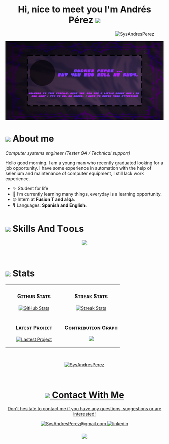 <h1 align="center"> Hi, nice to meet you I'm Andrés Pérez <img src="https://media.giphy.com/media/hvRJCLFzcasrR4ia7z/giphy.gif" width="35"></h1>

<!--Profile Count Badge-->
<p align="right">
  <img src="https://komarev.com/ghpvc/?username=SysAndresPerez&label=Profile%20views&color=770677&style=for-the-badge&logo=star" alt="SysAndresPerez" style="padding-right:30px;">
</p>

<!--Banner-->
![Banner Img](banner.png)

<!--About me-->  

# <img src="https://media.giphy.com/media/xUOrvZ4p5o3QlIumZO/giphy.gif" width="35"/> About me 
*Computer systems engineer (Tester QA / Technical support)*
<br/>              
<p align="left">Hello good morning.
I am a young man who recently graduated looking for a job opportunity. I have some experience in automation with the help of selenium and maintenance of computer equipment, I still lack work experience. </p>

- ✨ Student for life
- 🌱 I’m currently learning many things, everyday is a learning opportunity.
- 🤓 Intern at **Fusion T and a1qa**.
- 🎙️ Languages: **Spanish and English**.


<!--Skills-->

# <img src="https://media.giphy.com/media/jSKBmKkvo2dPQQtsR1/giphy.gif" width="45"/> Skills And Tᴏᴏʟs

<!--Skills Icons-->

<p align="center">
<img width="500px"  src="https://skillicons.dev/icons?i=idea,vscode,java,selenium,html,git,github,jenkins,mysql,postman,docker,windows,photoshop,&perline=20"/>
</p>

<br/>

<!--Stats-->

# <img src="https://media.giphy.com/media/S8TzUKzRPjepzJx37U/giphy.gif" width="50"/> Stats

<table width="100%">
  <tr>
    <td width="50%">
      <h3 align="center"><strong>Gɪᴛʜᴜʙ Sᴛᴀᴛs</strong></h3>
      <p align="center">
        <a href="https://github.com/SysAndresPerez/">
          <img align="center" src="https://github-readme-stats.vercel.app/api?username=Kiran1689&count_private=true&show_icons=true&theme=nightowl" alt="GitHub Stats" />
        </a>
      </p>
    </td>
    <td width="50%">
      <h3 align="center"><strong>Sᴛʀᴇᴀᴋ Sᴛᴀᴛs</strong></h3>
      <p align="center">
        <a href="https://github.com/SysAndresPerez/">
          <img align="center" src="https://streak-stats.demolab.com?user=Kiran1689&theme=nightowl" alt="Streak Stats" />
        </a>
      </p>
    </td>
  </tr>
  <tr>
    <td width="50%">
      <h3 align="center"><strong>Lᴀᴛᴇsᴛ Pʀᴏᴊᴇᴄᴛ</strong></h3>
      <p align="center">
        <a href="https://github.com/SysAndresPerez/">
          <img align="center" width="470" src="https://github-readme-stats.vercel.app/api/pin/?username=Kiran1689&repo=cryptos&theme=nightowl&show_owner=true" alt="Lastest Project" />
        </a>
      </p>
    </td>
    <td width="50%">
      <h3 align="center"><strong>Cᴏɴᴛʀɪʙᴜᴛɪᴏɴ Gʀᴀᴘʜ</strong></h3>
      <p align="center">
        <a href="https://github.com/SysAndresPerez/">
          <div align="center">
                <img src="https://github-readme-activity-graph.vercel.app/graph?username=Kiran1689&bg_color=011627&color=79d3c3&line=c792ea&point=ffeb95&area=true&hide_border=false" border-radius="20">
        </div>
        </a>
      </p>
    </td>
  </tr>
</table>
<br/>
<p>
<div align="center">
  <a href="https://github.com/SysAndresPerez/">
  <img src="https://github-readme-stats.vercel.app/api/top-langs?username=SysAndresPerez&theme=nightowl&show_owner=true" width="250"  alt="SysAndresPerez"/>
</p>
<br/>

<!--Contact with me--> 

# <img src="https://media.giphy.com/media/23D8NR89IoZUC9jgsO/giphy.gif" width="25"/> Contact With Me
<p>
Don't hesitate to contact me if you have any questions, suggestions or are interested!
</p>
<div align="center">
<a href="mailto:SysAndresPerez@gmail.com" target="_blank">
<img src="https://img.shields.io/badge/Gmail-D14836?style=for-the-badge&logo=gmail&logoColor=white" alt=SysAndresPerez@gmail.com mail style="margin-bottom: 10px;" />
</a>
 <a href="https://www.linkedin.com/in/sysandresperez/" target="_blank">
<img src=https://img.shields.io/badge/linkedin-%231E77B5.svg?&style=for-the-badge&logo=linkedin&logoColor=white alt=linkedin style="margin-bottom: 10px;" />

<!--Footer--> 

<p align="center">
  <img src="https://capsule-render.vercel.app/api?type=waving&color=gradient&height=65&section=footer"/>
</p>